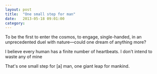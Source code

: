 ```yaml
---
layout: post
title:  "One small step for man"
date:   2013-05-18 09:01:00
category: 
---       
```


To be the first to enter the cosmos, to engage, single-handed, in an unprecedented duel with nature—could one dream of anything more?

I believe every human has a finite number of heartbeats. I don't intend to waste any of mine

That's one small step for [a] man, one giant leap for mankind.
